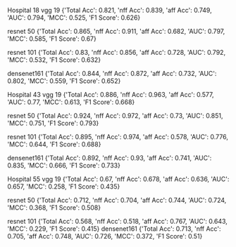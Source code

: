 Hospital 18
vgg 19
{'Total Acc': 0.821,
 'nff Acc': 0.839,
 'aff Acc': 0.749,
 'AUC': 0.794,
 'MCC': 0.525,
 'F1 Score': 0.626}

resnet 50
{'Total Acc': 0.865,
 'nff Acc': 0.911,
 'aff Acc': 0.682,
 'AUC': 0.797,
 'MCC': 0.585,
 'F1 Score': 0.67}

resnet 101
{'Total Acc': 0.83,
 'nff Acc': 0.856,
 'aff Acc': 0.728,
 'AUC': 0.792,
 'MCC': 0.532,
 'F1 Score': 0.632}

densenet161
{'Total Acc': 0.844,
 'nff Acc': 0.872,
 'aff Acc': 0.732,
 'AUC': 0.802,
 'MCC': 0.559,
 'F1 Score': 0.652}

Hospital 43
vgg 19
{'Total Acc': 0.886,
 'nff Acc': 0.963,
 'aff Acc': 0.577,
 'AUC': 0.77,
 'MCC': 0.613,
 'F1 Score': 0.668}

resnet 50
{'Total Acc': 0.924,
 'nff Acc': 0.972,
 'aff Acc': 0.73,
 'AUC': 0.851,
 'MCC': 0.751,
 'F1 Score': 0.793}

resnet 101
{'Total Acc': 0.895,
 'nff Acc': 0.974,
 'aff Acc': 0.578,
 'AUC': 0.776,
 'MCC': 0.644,
 'F1 Score': 0.688}

densenet161
{'Total Acc': 0.892,
 'nff Acc': 0.93,
 'aff Acc': 0.741,
 'AUC': 0.835,
 'MCC': 0.666,
 'F1 Score': 0.733}


Hospital 55
vgg 19
{'Total Acc': 0.67,
 'nff Acc': 0.678,
 'aff Acc': 0.636,
 'AUC': 0.657,
 'MCC': 0.258,
 'F1 Score': 0.435}

resnet 50
{'Total Acc': 0.712,
 'nff Acc': 0.704,
 'aff Acc': 0.744,
 'AUC': 0.724,
 'MCC': 0.368,
 'F1 Score': 0.508}

resnet 101
{'Total Acc': 0.568,
 'nff Acc': 0.518,
 'aff Acc': 0.767,
 'AUC': 0.643,
 'MCC': 0.229,
 'F1 Score': 0.415}
densenet161
{'Total Acc': 0.713,
 'nff Acc': 0.705,
 'aff Acc': 0.748,
 'AUC': 0.726,
 'MCC': 0.372,
 'F1 Score': 0.51}